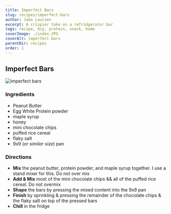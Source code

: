 ```yaml
---
title: Imperfect Bars
slug: recipes/imperfect-bars
author: Jake Laursen
excerpt: A crispier take on a refridgerator bar
tags: recipe, diy, protein, snack, home
coverImage: ./index.JPG
coverAlt: imperfect bars
parentDir: recipes
order: 1
---
```


## Imperfect Bars

![imperfect bars](./imperfect-bars/imperfect-bars.png)

### Ingredients

- Peanut Butter
- Egg White Protein powder
- maple syrup
- honey
- mini chocolate chips
- puffed rice cereal
- flaky salt
- 9x9 (_or similar size_) pan

### Directions

- **Mix** the peanut butter, protein powder, and maple syrup together. I use a stand mixer for this. Do not over mix
- **Add & Mix** most of the mini chocolate chips && all of the puffed rice cereal. Do not overmix
- **Shape** the bars by pressing the mixed content into the 9x9 pan
- **Finish** by sprinkling & pressing the remainder of the chocolate chips & the flaky salt on top of the pressed bars
- **Chill** in the fridge
